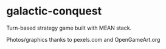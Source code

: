 # galactic-conquest
Turn-based strategy game built with MEAN stack.

Photos/graphics thanks to pexels.com and OpenGameArt.org
